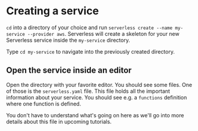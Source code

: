 # Creating a service

`cd` into a directory of your choice and run `serverless create --name my-service --provider aws`.
Serverless will create a skeleton for your new Serverless service inside the `my-service` directory.

Type `cd my-service` to navigate into the previously created directory.

## Open the service inside an editor

Open the directory with your favorite editor. You should see some files. One of those is the `serverless.yaml` file.
This file holds all the important information about your service. You should see e.g. a `functions` definition where
one function is defined.

You don't have to understand what's going on here as we'll go into more details about this file in upcoming tutorials.
